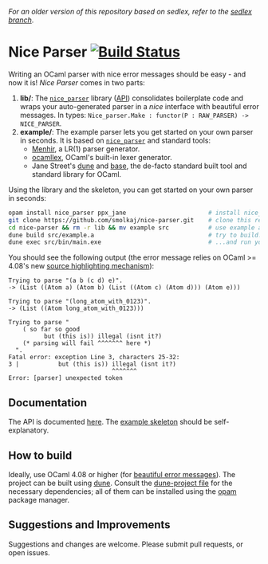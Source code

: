 *For an older version of this repository based on sedlex, refer to the [sedlex branch](../../tree/sedlex)*.

# Nice Parser [![Build Status](https://travis-ci.org/smolkaj/nice-parser.svg?branch=master)](https://travis-ci.org/smolkaj/nice-parser)

Writing an OCaml parser with nice error messages should be easy - and now it is!
*Nice Parser* comes in two parts:

1. **lib/**: The [`nice_parser`](lib/) library ([API](http://smolkaj.github.io/nice-parser/nice_parser/)) consolidates boilerplate code and wraps your auto-generated parser in  a *nice* interface with beautiful error messages. 
In types: `Nice_parser.Make : functor(P : RAW_PARSER) -> NICE_PARSER`.
2. **example/**: The example parser lets you get started on your own parser in seconds. It is based on [`nice_parser`](lib/) and standard tools:
   * [Menhir](http://gallium.inria.fr/~fpottier/menhir/), a LR(1) parser generator.
   * [ocamllex](https://caml.inria.fr/pub/docs/manual-ocaml/lexyacc.html), OCaml's built-in lexer generator.
   * Jane Street's [dune](https://dune.build/) and [base](https://opensource.janestreet.com/base/), the de-facto standard built tool and standard library for OCaml.

Using the library and the skeleton, you can get started on your own parser in seconds:
```sh
opam install nice_parser ppx_jane                       # install nice_parser and ppx_driver
git clone https://github.com/smolkaj/nice-parser.git    # clone this repository
cd nice-parser && rm -r lib && mv example src           # use example as starting point
dune build src/example.a                                # try to build...
dune exec src/bin/main.exe                              # ...and run your parser!
```
You should see the following output (the error message relies on OCaml >= 4.08's new [source highlighting mechanism](https://github.com/ocaml/ocaml/pull/2096)):
```
Trying to parse "(a b (c d) e)".
-> (List ((Atom a) (Atom b) (List ((Atom c) (Atom d))) (Atom e)))

Trying to parse "(long_atom_with_0123)".
-> (List ((Atom long_atom_with_0123)))

Trying to parse "
    ( so far so good
          but (this is)) illegal (isnt it?)
    (* parsing will fail ^^^^^^^ here *)
  ".
Fatal error: exception Line 3, characters 25-32:
3 |           but (this is)) illegal (isnt it?)
                             ^^^^^^^
Error: [parser] unexpected token
```

## Documentation
The API is documented [here](http://smolkaj.github.io/nice-parser/nice_parser/).
The [example skeleton](example) should be self-explanatory.

## How to build
Ideally, use OCaml 4.08 or higher (for [beautiful error messages](https://github.com/ocaml/ocaml/pull/2096)).
The project can be built using [dune](https://dune.build).
Consult the [dune-project file](dune-project) for the necessary dependencies;
all of them can be installed using the [opam](http://opam.ocaml.org) package manager.

## Suggestions and Improvements
Suggestions and changes are welcome. Please submit pull requests, or open issues.
